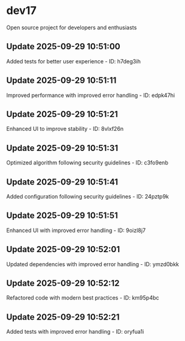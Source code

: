 # dev17
Open source project for developers and enthusiasts

## Update 2025-09-29 10:51:00
Added tests for better user experience - ID: h7deg3ih


## Update 2025-09-29 10:51:11
Improved performance with improved error handling - ID: edpk47hi


## Update 2025-09-29 10:51:21
Enhanced UI to improve stability - ID: 8vlxf26n


## Update 2025-09-29 10:51:31
Optimized algorithm following security guidelines - ID: c3fo9enb


## Update 2025-09-29 10:51:41
Added configuration following security guidelines - ID: 24pztp9k


## Update 2025-09-29 10:51:51
Enhanced UI with improved error handling - ID: 9oizl8j7


## Update 2025-09-29 10:52:01
Updated dependencies with improved error handling - ID: ymzd0bkk


## Update 2025-09-29 10:52:12
Refactored code with modern best practices - ID: km95p4bc


## Update 2025-09-29 10:52:21
Added tests with improved error handling - ID: oryfua1i

